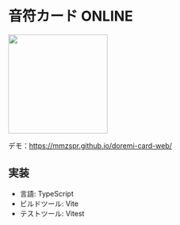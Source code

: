 # 音符カード ONLINE

<img width="200px" src="https://github.com/mmzspr/doremi-card-web/assets/30862527/654d5470-4d38-48b1-bd10-8d595b22ee62">

デモ：https://mmzspr.github.io/doremi-card-web/

## 実装
- 言語: TypeScript
- ビルドツール: Vite
- テストツール: Vitest
